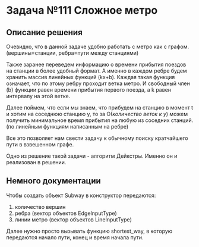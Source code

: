 # Задача №111 Сложное метро

## Описание решения
Очевидно, что в данной задаче удобно работать с метро как с графом. 
(вершины=станции, ребра=пути между станциями) 

Также заранее переведем информацию о времени прибытия поездов на станции в более удобный формат.
А именно в каждом ребре будем хранить массив линейных функций (kx+b). 
Каждая такая функция означает, что по этому ребру проходит ветка метро. 
И свободный член (b) функции равен времени прибытия первого поезда, 
а k равен интервалу на этой ветке.

Далее поймем, что если мы знаем, что прибудем на станцию в момент t 
и хотим на соседнюю станцию y, то за O(*количество веток к y*) можем 
получить минимальное время прибытия на любую из соседних станций.
(по линейным функциям написанным на ребре)

Все это позволяет нам свести задачу к обычному поиску кратчайшего пути 
в взвешенном графе.

Одно из решение такой задачи - алгоритм Дейкстры. 
Именно он и реализован в решении.

## Немного документации

Чтобы создать объект Subway в конструктор передаются:

1) количество вершин
2) ребра (вектор объектов EdgeInputType)
3) линии метро (вектор объектов LineInputType)

Далее нужно просто вызывать функцию shortest_way, в которую передаются
начало пути, конец и время начала пути.